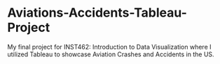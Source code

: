 # Aviations-Accidents-Tableau-Project

My final project for INST462: Introduction to Data Visualization where I utilized Tableau to showcase Aviation Crashes and Accidents in the US.
